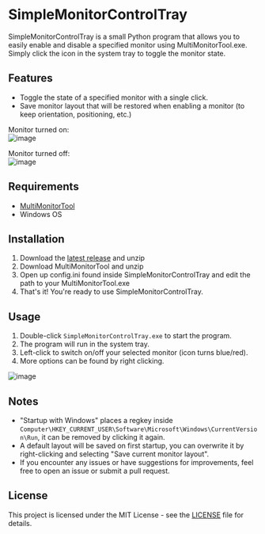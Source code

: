 # SimpleMonitorControlTray

SimpleMonitorControlTray is a small Python program that allows you to easily enable and disable a specified monitor using MultiMonitorTool.exe. Simply click the icon in the system tray to toggle the monitor state.

## Features

- Toggle the state of a specified monitor with a single click.
- Save monitor layout that will be restored when enabling a monitor (to keep orientation, positioning, etc.)

Monitor turned on: <br>
![image](https://github.com/wrecks-code/SimpleMonitorControlTray/assets/29825723/cdad92e9-95b9-4a47-b8d4-4a691c18fef4)

Monitor turned off: <br>
![image](https://github.com/wrecks-code/SimpleMonitorControlTray/assets/29825723/319efc4a-24e0-4ee0-a346-15fa44001169)


## Requirements

- [MultiMonitorTool](https://www.nirsoft.net/utils/multimonitortool-x64.zip)
- Windows OS

## Installation

1. Download the [latest release](https://github.com/wrecks-code/SimpleMonitorControlTray/releases/latest) and unzip
2. Download MultiMonitorTool and unzip
3. Open up config.ini found inside SimpleMonitorControlTray and edit the path to your MultiMonitorTool.exe
4. That's it! You're ready to use SimpleMonitorControlTray.

## Usage

1. Double-click `SimpleMonitorControlTray.exe` to start the program.
2. The program will run in the system tray.
3. Left-click to switch on/off your selected monitor (icon turns blue/red).
4. More options can be found by right clicking.
   
![image](https://github.com/wrecks-code/SimpleMonitorControlTray/assets/29825723/40826a9e-c197-4c9d-9b5e-62dd208503c9)


## Notes

- "Startup with Windows" places a regkey inside `Computer\HKEY_CURRENT_USER\Software\Microsoft\Windows\CurrentVersion\Run`, it can be removed by clicking it again.
- A default layout will be saved on first startup, you can overwrite it by right-clicking and selecting "Save current monitor layout".
- If you encounter any issues or have suggestions for improvements, feel free to open an issue or submit a pull request.

## License

This project is licensed under the MIT License - see the [LICENSE](LICENSE) file for details.
